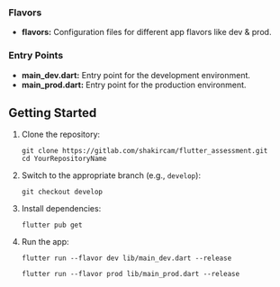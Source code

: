 <h3>Flavors</h3>

<ul>
  <li><strong>flavors:</strong> Configuration files for different app flavors like dev & prod.</li>
</ul>

<h3>Entry Points</h3>

<ul>
  <li><strong>main_dev.dart:</strong> Entry point for the development environment.</li>
  <li><strong>main_prod.dart:</strong> Entry point for the production environment.</li>
</ul>

<h2>Getting Started</h2>

<ol>
  <li>Clone the repository:</li>

  <pre><code>git clone https://gitlab.com/shakircam/flutter_assessment.git
cd YourRepositoryName</code></pre>

  <li>Switch to the appropriate branch (e.g., <code>develop</code>):</li>

  <pre><code>git checkout develop</code></pre>

  <li>Install dependencies:</li>

  <pre><code>flutter pub get</code></pre>

  <li>Run the app:</li>

  <pre><code>flutter run --flavor dev lib/main_dev.dart --release</code></pre>
  <pre><code>flutter run --flavor prod lib/main_prod.dart --release</code></pre>
</ol>
